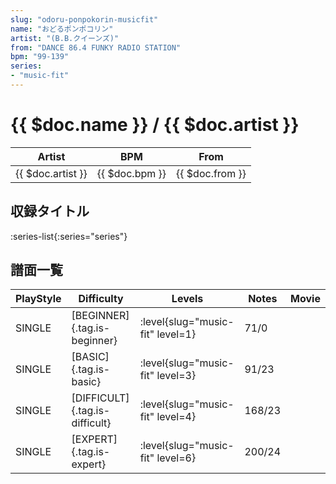 ```yaml
---
slug: "odoru-ponpokorin-musicfit"
name: "おどるポンポコリン"
artist: "(B.B.クイーンズ)"
from: "DANCE 86.4 FUNKY RADIO STATION"
bpm: "99-139"
series:
- "music-fit"
---
```


# {{ $doc.name }} / {{ $doc.artist }}

|Artist|BPM|From|
|------|---|----|
|{{ $doc.artist }}|{{ $doc.bpm }}|{{ $doc.from }}|

## 収録タイトル

:series-list{:series="series"}

## 譜面一覧

|PlayStyle|Difficulty|Levels|Notes|Movie|
|---------|----------|------|-----|-----|
|SINGLE|[BEGINNER]{.tag.is-beginner}|<div class="field is-grouped is-grouped-multiline"> :level{slug="music-fit" level=1}</div>|71/0||
|SINGLE|[BASIC]{.tag.is-basic}|<div class="field is-grouped is-grouped-multiline"> :level{slug="music-fit" level=3}</div>|91/23||
|SINGLE|[DIFFICULT]{.tag.is-difficult}|<div class="field is-grouped is-grouped-multiline"> :level{slug="music-fit" level=4}</div>|168/23||
|SINGLE|[EXPERT]{.tag.is-expert}|<div class="field is-grouped is-grouped-multiline"> :level{slug="music-fit" level=6}</div>|200/24||
